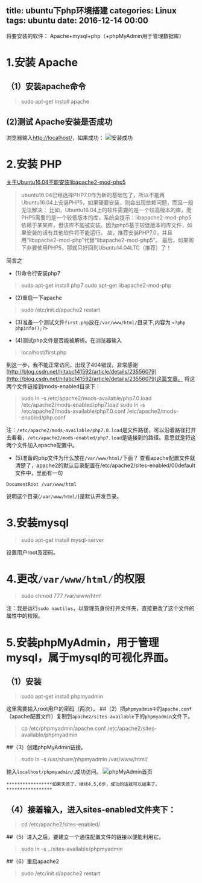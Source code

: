 title: ubuntu下php环境搭建
categories: Linux
tags: ubuntu
date: 2016-12-14 00:00
---

将要安装的软件：
Apache+mysql+php（+phpMyAdmin用于管理数据库）  
<!-- more -->
# 1.安装 Apache
 ## （1）安装apache命令
   >  sudo apt-get install apache

## (2)测试 Apache安装是否成功

浏览器输入[http://localhost/](http://localhost/)，如果成功：
![安装成功](http://upload-images.jianshu.io/upload_images/1837782-2ffbfc73feb0c6e5.png?imageMogr2/auto-orient/strip%7CimageView2/2/w/1240)

 # 2.安装 PHP
 [关于Ubuntu16.04不能安装libapache2-mod-php5](http://www.linuxdiyf.com/linux/20550.html)
>  ubuntu16.04已经选择PHP7.0作为新的基础包了，所以不能再Ubuntu16.04上安装PHP5，如果硬要安装，则会出现依赖问题，而且一般无法解决：
比如，Ubuntu16.04上的软件需要的是一个较高版本的库，而PHP5需要的是一个较低版本的库，系统会提示：libapache2-mod-php5依赖于某某库，但该库不能被安装。因为php5基于较低版本的库文件，如果安装的话有其他软件将不能运行。
故，推荐安装PHP7.0，并且用“libapache2-mod-php”代替“libapache2-mod-php5”。
最后，如果阁下非要使用PHP5，那就只好回到Ubuntu14.04LTC（推荐）了！

简言之
 *  (1)命令行安装php7
> sudo apt-get install php7
sudo apt-get libapache2-mod-php

*  (2)重启一下apache

 > sudo /etc/init.d/apache2 restart

* (3)准备一个测试文件`first.php`放在`/var/www/html/`目录下,内容为
`<?php phpinfo();?>`

* (4)测试php文件是否能被解析。在浏览器输入
> localhost/first.php

到这一步，我不能正常访问，出现了404错误，非常感谢[http://blog.csdn.net/hitabc141592/article/details/23556079](http://blog.csdn.net/hitabc141592/article/details/23556079)这篇文章。
将这两个文件链接到mods-enabled目录下：

 > sudo ln -s /etc/apache2/mods-available/php7.0.load /etc/apache2/mods-enabled/php7.load
 > sudo ln -s /etc/apache2/mods-available/php7.0.conf /etc/apache2/mods-enabled/php.conf

注：`/etc/apache2/mods-available/php7.0.load`是文件路径，可以沿着路径打开去看看，`/etc/apache2/mods-enabled/php7.load`是链接到的路径。意思就是将这两个文件加入apache配置中。
* (5)准备的php文件为什么放在`/var/www/html/`下面？
查看apache配置文件就清楚了，apache2的默认目录配置在/etc/apache2/sites-enabled/00default文件中，里面有一句
```
DocumentRoot /var/www/html
```
说明这个目录(`/var/www/html/`)是默认开发目录。
#  3.安装mysql
> sudo apt-get install mysql-server

 设置用户root及密码。
  # 4.更改`/var/www/html/`的权限
> sudo chmod 777 /var/www/html

 注：我是运行`sudo nautilus`，以管理员身份打开文件夹，直接更改了这个文件的属性中的权限。
   #  5.安装phpMyAdmin，用于管理mysql，属于mysql的可视化界面。
## （1）安装
  > sudo apt-get install phpmyadmin

   这里需要输入root用户的密码（两次）。
 ##（2）把`phpmyadmin中`的`apache.conf`（apache配置文件）复制到`apache2/sites-available`下的`phpmyadmin`文件下。
 > cp /etc/phpmyadmin/apache.conf /etc/apache2/sites-available/phpmyadmin

 ##（3）创建phpMyAdmin链接。
  > sudo ln -s /usr/share/phpmyadmin /var/www/html/

 输入`localhost/phpmyadmin/`,成功访问。
![phpMyAdmin首页](http://upload-images.jianshu.io/upload_images/1837782-05b9901c8976707f.png?imageMogr2/auto-orient/strip%7CimageView2/2/w/1240)
```
*****************如果失败了，继续4,5,6步，成功的话就可以结束了。*****************
```
 ## （4）接着输入，进入sites-enabled文件夹下：
  > cd /etc/apache2/sites-enabled/ 

 ##（5）进入之后，要建立一个通往配置文件的链接以便能利用它。
 > sudo ln -s ../sites-available/phpmyadmin

 ##（6）重启apache2
 > sudo /etc/init.d/apache2 restart


 










